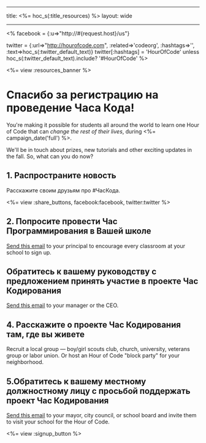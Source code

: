 * * *

title: <%= hoc_s(:title_resources) %> layout: wide

* * *

<% facebook = {:u=>"http://#{request.host}/us"}

twitter = {:url=>"http://hourofcode.com", :related=>'codeorg', :hashtags=>'', :text=>hoc_s(:twitter_default_text)} twitter[:hashtags] = 'HourOfCode' unless hoc_s(:twitter_default_text).include? '#HourOfCode' %>

<%= view :resources_banner %>

# Спасибо за регистрацию на проведение Часа Кода!

You're making it possible for students all around the world to learn one Hour of Code that can *change the rest of their lives*, during <%= campaign_date('full') %>.

We'll be in touch about prizes, new tutorials and other exciting updates in the fall. So, what can you do now?

## 1. Распространите новость

Расскажите своим друзьям про #ЧасКода.

<%= view :share_buttons, facebook:facebook, twitter:twitter %>

## 2. Попросите провести Час Программирования в Вашей школе

[Send this email](<%= resolve_url('/resources#email') %>) to your principal to encourage every classroom at your school to sign up.

## Обратитесь к вашему руководству с предложением принять участие в проекте Час Кодирования

[Send this email](<%= resolve_url('/resources#email') %>) to your manager or the CEO.

## 4. Расскажите о проекте Час Кодирования там, где вы живете

Recruit a local group — boy/girl scouts club, church, university, veterans group or labor union. Or host an Hour of Code "block party" for your neighborhood.

## 5.Обратитесь к вашему местному должностному лицу c просьбой поддержать проект Час Кодирования

[Send this email](<%= resolve_url('/resources#politicians') %>) to your mayor, city council, or school board and invite them to visit your school for the Hour of Code.

<%= view :signup_button %>